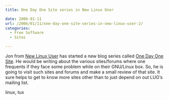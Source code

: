 ```yaml
---
title: One Day One Site series in New Linux User

date: 2006-01-11
url: /2006/01/11/one-day-one-site-series-in-new-linux-user-2/
categories:
  - Free Software
  - Sites

---
```

Jon from [New Linux User][1] has started a new <tag>blog</tag> series called [One Day One Site][2]. He would be writing about the various sites/forums where one frequents if they face some problem while on their <tag>GNU/Linux</tag> box. So, he is going to visit such sites and forums and make a small review of that site. It sure helps to get to know more sites other than to just depend on out <tag>LUG</tag>&#8216;s mailing list.

<tags>linux, tux</tag>

 [1]: http://www.newlinuxuser.com/
 [2]: http://www.newlinuxuser.com/the-free-world-odos-tux-magazine/
